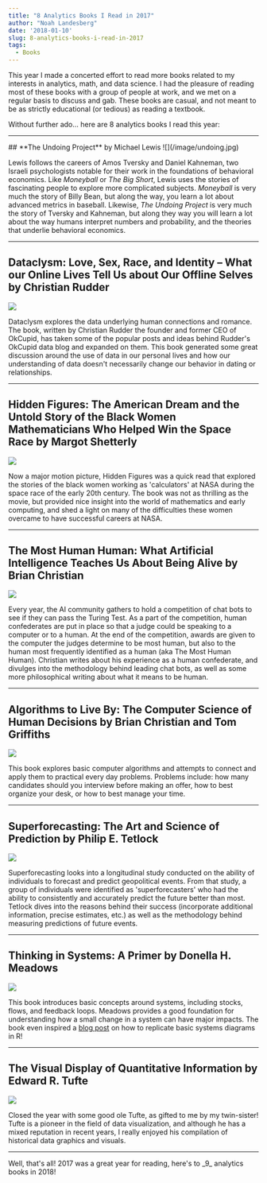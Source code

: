 ```yaml
---
title: "8 Analytics Books I Read in 2017"
author: "Noah Landesberg"
date: '2018-01-10'
slug: 8-analytics-books-i-read-in-2017
tags:
  - Books
---
```


This year I made a concerted effort to read more books related to my interests in analytics, math, and data science. I had the pleasure of reading most of these books with a group of people at work, and we met on a regular basis to discuss and gab. These books are casual, and not meant to be as strictly educational (or tedious) as reading a textbook.

Without further ado... here are 8 analytics books I read this year:
<hr>
## **The Undoing Project** by Michael Lewis  
![](/image/undoing.jpg)
  
Lewis follows the careers of Amos Tversky and Daniel Kahneman, two Israeli psychologists notable for their work in the foundations of behavioral economics. Like _Moneyball_ or _The Big Short_, Lewis uses the stories of fascinating people to explore more complicated subjects. _Moneyball_ is very much the story of Billy Bean, but along the way, you learn a lot about advanced metrics in baseball. Likewise, _The Undoing Project_ is very much the story of Tversky and Kahneman, but along they way you will learn a lot about the way humans interpret numbers and probability, and the theories that underlie behavioral economics.
<hr>

## **Dataclysm: Love, Sex, Race, and Identity – What our Online Lives Tell Us about Our Offline Selves** by Christian Rudder
![](/image/dataclysm.jpg)  

Dataclysm explores the data underlying human connections and romance. The book, written by Christian Rudder the founder and former CEO of OkCupid, has taken some of the popular posts and ideas behind Rudder's OkCupid data blog and expanded on them. This book generated some great discussion around the use of data in our personal lives and how our understanding of data doesn't necessarily change our behavior in dating or relationships.
<hr>

## **Hidden Figures: The American Dream and the Untold Story of the Black Women Mathematicians Who Helped Win the Space Race** by Margot Shetterly
![](/image/hidden.jpg)  

Now a major motion picture, Hidden Figures was a quick read that explored the stories of the black women working as 'calculators' at NASA during the space race of the early 20th century. The book was not as thrilling as the movie, but provided nice insight into the world of mathematics and early computing, and shed a light on many of the difficulties these women overcame to have successful careers at NASA.
<hr>

## **The Most Human Human: What Artificial Intelligence Teaches Us About Being Alive** by Brian Christian
![](/image/human.jpg) 

Every year, the AI community gathers to hold a competition of chat bots to see if they can pass the Turing Test. As a part of the competition, human confederates are put in place so that a judge could be speaking to a computer or to a human. At the end of the competition, awards are given to the computer the judges determine to be most human, but also to the human most frequently identified as a human (aka The Most Human Human). Christian writes about his experience as a human confederate, and divulges into the methodology behind leading chat bots, as well as some more philosophical writing about what it means to be human. 
<hr>

## **Algorithms to Live By: The Computer Science of Human Decisions** by Brian Christian and Tom Griffiths
![](/image/algos.jpg) 

This book explores basic computer algorithms and attempts to connect and apply them to practical every day problems. Problems include: how many candidates should you interview before making an offer, how to best organize your desk, or how to best manage your time. 
<hr>

## **Superforecasting: The Art and Science of Prediction** by Philip E. Tetlock
![](/image/super.jpg) 

Superforecasting looks into a longitudinal study conducted on the ability of individuals to forecast and predict geopolitical events. From that study, a group of individuals were identified as 'superforecasters' who had the ability to consistently and accurately predict the future better than most. Tetlock dives into the reasons behind their success (incorporate additional information, precise estimates, etc.) as well as the methodology behind measuring predictions of future events.
<hr>

## **Thinking in Systems: A Primer** by Donella H. Meadows
![](/image/systems.jpg) 

This book introduces basic concepts around systems, including stocks, flows, and feedback loops. Meadows provides a good foundation for understanding how a small change in a system can have major impacts. The book even inspired a [blog post](https://www.noahlandesberg.com/post/thinking-in-systems-with-diagrammer/) on how to replicate basic systems diagrams in R!
<hr>

## **The Visual Display of Quantitative Information** by Edward R. Tufte
![](/image/tufte.jpg) 

Closed the year with some good ole Tufte, as gifted to me by my twin-sister! Tufte is a pioneer in the field of data visualization, and although he has a mixed reputation in recent years, I really enjoyed his compilation of historical data graphics and visuals.

<hr>
Well, that's all! 2017 was a great year for reading, here's to _9_ analytics books in 2018!
